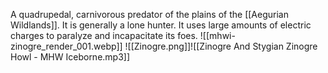 A quadrupedal, carnivorous predator of the plains of the [[Aegurian Wildlands]]. It is generally a lone hunter. It uses large amounts of electric charges to paralyze and incapacitate its foes. 
![[mhwi-zinogre_render_001.webp]]
![[Zinogre.png]]![[Zinogre And Stygian Zinogre Howl - MHW Iceborne.mp3]]